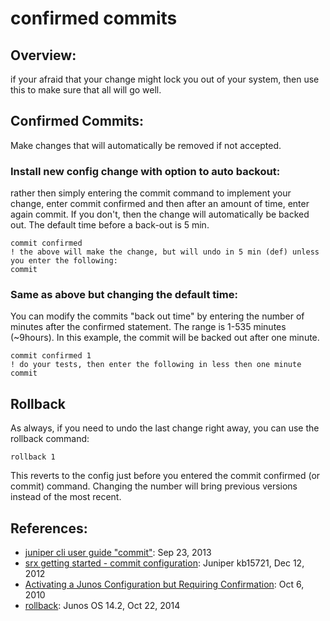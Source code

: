 # confirmed commits

## Overview: 
if your afraid that your change might lock you out of your system, then use this to make sure that all will go well.  

## Confirmed Commits: 
Make changes that will automatically be removed if not accepted.

### Install new config change with option to auto backout: 
rather then simply entering the commit command to implement your change, enter commit confirmed and then after an amount of time, enter again commit.  If you don't, then the change will automatically be backed out.  The default time before a back-out is 5 min.  
```
commit confirmed
! the above will make the change, but will undo in 5 min (def) unless you enter the following: 
commit
```

### Same as above but changing the default time:
You can modify the commits "back out time" by entering the number of minutes after the confirmed statement.  The range is 1-535 minutes (~9hours).
In this example, the commit will be backed out after one minute. 
```
commit confirmed 1
! do your tests, then enter the following in less then one minute
commit
```


## Rollback
As always, if you need to undo the last change right away, you can use the rollback command: 
```
rollback 1 
```

This reverts to the config just before you entered the commit confirmed (or commit) command.  Changing the number will bring previous versions instead of the most recent.  

## References: 
- [juniper cli user guide "commit"](https://www.juniper.net/techpubs/en_US/junos/topics/reference/command-summary/commit.html): Sep 23, 2013
- [srx getting started - commit configuration](http://kb.juniper.net/InfoCenter/index?page=content&id=KB15721): Juniper kb15721, Dec 12, 2012
- [Activating a Junos Configuration but Requiring Confirmation](http://www.juniper.net/techpubs/en_US/junos10.4/topics/task/configuration/junos-cli-configuration-activating-after-confirming.html): Oct 6, 2010
- [rollback](http://www.juniper.net/techpubs/en_US/junos14.2/topics/reference/command-summary/rollback.html): Junos OS 14.2, Oct 22, 2014
